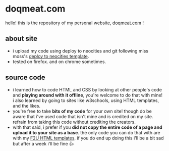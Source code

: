 # doqmeat.com
hello! this is the repository of my personal website, [doqmeat.com](https://doqmeat.com/) !

## about site
- i upload my code using deploy to neocities and git following miss moss's [deploy to neocities template](https://github.com/burned-salmon/deploy-to-neocities-template).
- tested on firefox. and on chrome sometimes.

## source code
- i learned how to code HTML and CSS by looking at other people's code and <b>playing around with it offline</b>, you're welcome to do that with mine! i also learned by going to sites like w3schools, using HTML templates, and the likes.
- you're free to take <b>bits of my code</b> for your own site! though do be aware that i've used code that isn't mine and is credited on my site. refrain from taking this code without crediting the creators.
- with that said, i prefer if you <b>did not copy the entire code of a page and upload it to your site as a base</b>. the only code you can do that with are with my [F2U HTML templates](https://github.com/doqmeat/F2U-templates). if you do end up doing this i'll be a bit sad but after a week i'll be fine 👍
  
